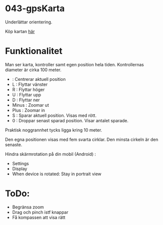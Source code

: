 # 043-gpsKarta

Underlättar orientering.

Köp kartan [här](http://www.skogsluffarna.se/Arrangemang/Naturpasset)

# Funktionalitet

Man ser karta, kontroller samt egen position hela tiden.
Kontrollernas diameter är cirka 100 meter.

*   : Centrerar aktuell position
* L : Flyttar vänster
* R : Flyttar höger
* U : Flyttar upp
* D : Flyttar ner
* Minus : Zoomar ut
* Plus : Zoomar in
* S : Sparar aktuell position. Visas med rött.
* 0 : Droppar senast sparad position. Visar antalet sparade.

Praktisk noggrannhet tycks ligga kring 10 meter.

Den egna positionen visas med fem svarta cirklar. Den minsta cirkeln är den senaste.

Hindra skärmrotation på din mobil (Android) :
* Settings
* Display
* When device is rotated: Stay in portrait view

# ToDo:

*	Begränsa zoom
*	Drag och pinch istf knappar
* Få kompassen att visa rätt